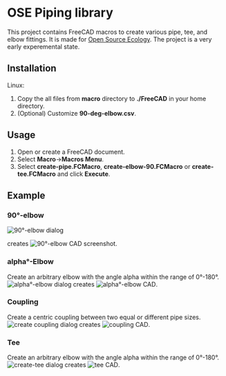 # OSE Piping library #
This project contains FreeCAD macros to create various pipe, tee, and elbow fittings.
It is made for [Open Source Ecology](http://opensourceecology.org). The project is a very early experemental state.

## Installation ##
Linux:

1. Copy the all files from **macro**  directory to **./FreeCAD** in your home directory.
2. (Optional) Customize **90-deg-elbow.csv**.

## Usage ##

1. Open or create a FreeCAD document.
2. Select **Macro**->**Macros Menu**.
3. Select **create-pipe.FCMacro**, **create-elbow-90.FCMacro** or **create-tee.FCMacro** and click **Execute**.
   
## Example ##
### 90°-elbow ### 
![90°-elbow dialog](doc/pvc-elbow-90-gui-screenshot.png)

creates
![90°-elbow CAD screenshot](doc/pvc-elbow-90-cad-screenshot.png).

### alpha°-Elbow ### 
Create an arbitrary elbow with the angle alpha within the range of 0°-180°.
![alpha°-elbow dialog](doc/pvc-elbow-alpha-gui-screenshot.png)
creates
![alpha°-elbow CAD](doc/pvc-elbow-alpha-cad-screenshot.png).


### Coupling ### 
Create a centric coupling between two equal or different pipe sizes.
![create coupling dialog](doc/pvc-coupling-gui-screenshot.png)
creates
![coupling CAD](doc/pvc-coupling-cad-screenshot.png).

### Tee ### 
Create an arbitrary elbow with the angle alpha within the range of 0°-180°.
![create-tee dialog](doc/pvc-tee-gui-screenshot.png)
creates
![tee CAD](doc/pvc-tee-cad-screenshot.png).
